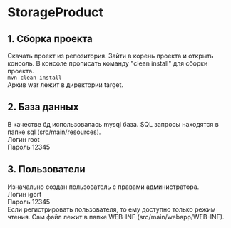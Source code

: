 # StorageProduct

## 1. Сборка проекта
Скачать проект из репозитория. Зайти в корень проекта и открыть консоль. В консоле прописать команду "clean install" для сборки проекта.<br>
    `mvn clean install` <br>
Архив war лежит в директории target.
## 2. База данных
В качестве бд использовалась mysql база. SQL запросы находятся в папке sql (src/main/resources).<br>
Логин root <br>
Пароль 12345

## 3. Пользователи
Изначально создан пользователь c правами администратора. <br>
Логин igort <br>
Пароль 12345 <br>
Если регистрировать пользователя, то ему доступно только режим чтения.
Сам файл лежит в папке WEB-INF (src/main/webapp/WEB-INF).

